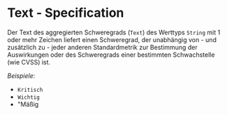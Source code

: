 # Text - Specification

Der Text des aggregierten Schweregrads (`Text`) des Werttyps `String` mit 1 oder mehr Zeichen liefert einen Schweregrad, der unabhängig von - und zusätzlich zu - jeder anderen Standardmetrik zur Bestimmung der Auswirkungen oder des Schweregrads einer bestimmten Schwachstelle (wie CVSS) ist.

*Beispiele:*

* `Kritisch`
* `Wichtig`
* "Mäßig

